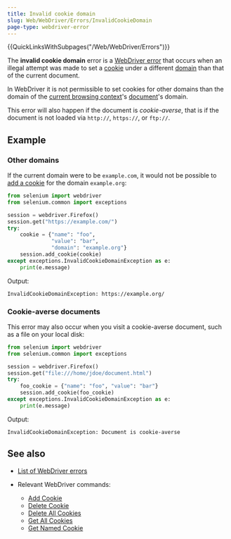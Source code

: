 ```yaml
---
title: Invalid cookie domain
slug: Web/WebDriver/Errors/InvalidCookieDomain
page-type: webdriver-error
---
```


{{QuickLinksWithSubpages("/Web/WebDriver/Errors")}}

The **invalid cookie domain** error is a [WebDriver error](/Web/WebDriver/Errors) that occurs when an illegal attempt was made to set a [cookie](/Glossary/Cookie) under a different [domain](/Glossary/Domain) than that of the current document.

In WebDriver it is not permissible to set cookies for other domains than the domain of the [current browsing context](/Glossary/Browsing_context)'s [document](/Web/API/Document)'s domain.

This error will also happen if the document is _cookie-averse_, that is if the document is not loaded via `http://`, `https://`, or `ftp://`.

## Example

### Other domains

If the current domain were to be `example.com`, it would not be possible to [add a cookie](/Web/WebDriver/Commands/AddCookie) for the domain `example.org`:

```python
from selenium import webdriver
from selenium.common import exceptions

session = webdriver.Firefox()
session.get("https://example.com/")
try:
    cookie = {"name": "foo",
              "value": "bar",
              "domain": "example.org"}
    session.add_cookie(cookie)
except exceptions.InvalidCookieDomainException as e:
    print(e.message)
```

Output:

```plain
InvalidCookieDomainException: https://example.org/
```

### Cookie-averse documents

This error may also occur when you visit a cookie-averse document, such as a file on your local disk:

```python
from selenium import webdriver
from selenium.common import exceptions

session = webdriver.Firefox()
session.get("file:///home/jdoe/document.html")
try:
    foo_cookie = {"name": "foo", "value": "bar"}
    session.add_cookie(foo_cookie)
except exceptions.InvalidCookieDomainException as e:
    print(e.message)
```

Output:

```plain
InvalidCookieDomainException: Document is cookie-averse
```

## See also

- [List of WebDriver errors](/Web/WebDriver/Errors)
- Relevant WebDriver commands:

  - [Add Cookie](/Web/WebDriver/Commands/AddCookie)
  - [Delete Cookie](/Web/WebDriver/Commands/DeleteCookie)
  - [Delete All Cookies](/Web/WebDriver/Commands/DeleteAllCookies)
  - [Get All Cookies](/Web/WebDriver/Commands/GetAllCookies)
  - [Get Named Cookie](/Web/WebDriver/Commands/GetNamedCookie)
